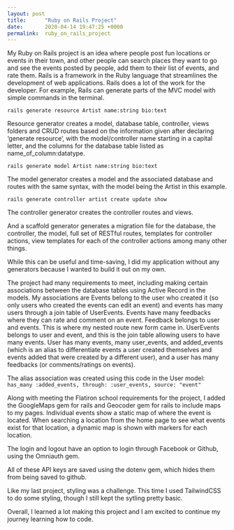 ```yaml
---
layout: post
title:      "Ruby on Rails Project"
date:       2020-04-14 19:47:25 +0000
permalink:  ruby_on_rails_project
---
```





My Ruby on Rails project is an idea where people post fun locations or events in their town, and other people can search places they want to go and see the events posted by people, add them to their list of events, and rate them. 
 Rails is a framework in the Ruby language that streamlines the development of web applications.  Rails does a lot of the work for the developer.  For example, Rails can generate parts of the MVC model with simple commands in the terminal.

```
rails generate resource Artist name:string bio:text 
```

Resource generator creates a model, database table, controller, views folders and CRUD routes based on the information given after declaring ‘generate resource’, with the model/controller name starting in a capital letter, and the columns for the database table listed as name_of_column:datatype.


```
rails generate model Artist name:string bio:text 
```
The model generator creates a model and the associated database and routes with the same syntax, with the model being the Artist in this example.


```
rails generate controller artist create update show 
```
The controller generator creates the controller routes and views.

And a scaffold generator generates a migration file for the database, the controller, the model, full set of RESTful routes, templates for controller actions, view templates for each of the controller actions among many other things.

While this can be useful and time-saving, I did my application without any generators because I wanted to build it out on my own.

The project had many requirements to meet, including making certain associations between the database tables using Active Record in the models.  My associations are 
 Events belong to the user who created it (so only users who created the events can edit an event) and events has many users through a join table of UserEvents.  Events have many feedbacks where they can rate and comment on an event.  Feedback belongs to user and events.  This is where my nested route new form came in.  UserEvents belongs to user and event, and this is the join table allowing users to have many events.  User has many events, many user_events, and added_events (which is an alias to differentiate events a user created themselves and events added that were created by a different user), and a user has many feedbacks (or comments/ratings on events).

The alias association was created using this code in the User model:
```has_many :added_events, through: :user_events, source: "event"```

Along with meeting the Flatiron school requirements for the project, I added the GoogleMaps gem for rails and Geocoder gem for rails to include maps to my pages.  Individual events show a static map of where the event is located.  When searching a location from the home page to see what events exist for that location, a dynamic map is shown with markers for each location.  

The login and logout have an option to login through Facebook or Github, using the Omniauth gem.  

All of these API keys are saved using the dotenv gem, which hides them from being saved to github.  

Like my last project, styling was a challenge.  This time I used TailwindCSS to do some styling, though I still kept the sytling pretty basic.  

Overall, I learned a lot making this project and I am excited to continue my journey learning how to code.


